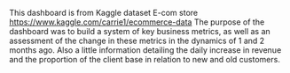 This dashboard is from Kaggle dataset E-com store https://www.kaggle.com/carrie1/ecommerce-data
The purpose of the dashboard was to build a system of key business metrics, as well as an assessment of the change in these metrics in the dynamics of 1 and 2 months ago. Also a little information detailing the daily increase in revenue and the proportion of the client base in relation to new and old customers.
